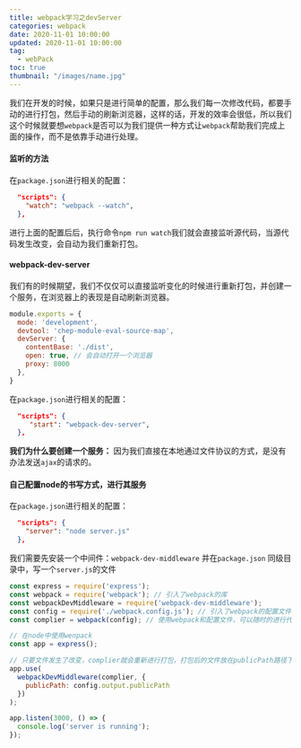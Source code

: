 ```yaml
---
title: webpack学习之devServer
categories: webpack
date: 2020-11-01 10:00:00
updated: 2020-11-01 10:00:00
tag:
  - webPack
toc: true
thumbnail: "/images/name.jpg"
---
```

我们在开发的时候，如果只是进行简单的配置，那么我们每一次修改代码，都要手动的进行打包，然后手动的刷新浏览器，这样的话，开发的效率会很低，所以我们这个时候就要想`webpack`是否可以为我们提供一种方式让`webpack`帮助我们完成上面的操作，而不是依靠手动进行处理。
<!--more-->
#### 监听的方法
在`package.json`进行相关的配置：
```JSON
  "scripts": {
    "watch": "webpack --watch",
  },
```
进行上面的配置后后，执行命令`npm run watch`我们就会直接监听源代码，当源代码发生改变，会自动为我们重新打包。
#### webpack-dev-server
我们有的时候期望，我们不仅仅可以直接监听变化的时候进行重新打包，并创建一个服务，在浏览器上的表现是自动刷新浏览器。
```javaScript
module.exports = {
  mode: 'development',
  devtool: 'chep-module-eval-source-map',
  devServer: {
    contentBase: './dist',
    open: true, // 会自动打开一个浏览器
    proxy: 8000
  },
}
```
在`package.json`进行相关的配置：
```JSON
  "scripts": {
     "start": "webpack-dev-server",
  },
```
**我们为什么要创建一个服务：**
因为我们直接在本地通过文件协议的方式，是没有办法发送`ajax`的请求的。
#### 自己配置node的书写方式，进行其服务

在`package.json`进行相关的配置：
```JSON
  "scripts": {
    "server": "node server.js"
  },
```
我们需要先安装一个中间件：`webpack-dev-middleware`
并在`package.json` 同级目录中，写一个`server.js`的文件
```javaScript
const express = require('express');
const webpack = require('webpack'); // 引入了webpack的库
const webpackDevMiddleware = require('webpack-dev-middleware');
const config = require('./webpack.config.js'); // 引入了webpack的配置文件
const complier = webpack(config); // 使用webpack和配置文件，可以随时的进行代码的编译

// 在node中使用wenpack
const app = express();

// 只要文件发生了改变，complier就会重新进行打包，打包后的文件放在publicPath路径下
app.use(
  webpackDevMiddleware(complier, {
    publicPath: config.output.publicPath
  })
);

app.listen(3000, () => {
  console.log('server is running');
});
```

